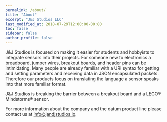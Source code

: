 ```yaml
---
permalink: /about/
title: "About"
excerpt: "J&J Studios LLC"
last_modified_at: 2018-07-29T12:00:00-00:80
toc: false
sidebar: false
author_profile: false
---
```


J&J Studios is focused on making it easier for students and hobbyists to integrate sensors into their projects.  For someone new to electronics a breadboard, jumper wires, breakout boards, and header pins can be intimidating.  Many people are already familiar with a URI syntax for getting and setting parameters and receiving data in JSON encapsulated packets.  Therefore our products focus on translating the language a sensor speaks into that more familiar format.  

J&J Studios is breaking the barrier between a breakout board and a LEGO&reg; Mindstorms&reg; sensor.

For more information about the company and the datum product line please contact us at <info@jandjstudios.io>.
